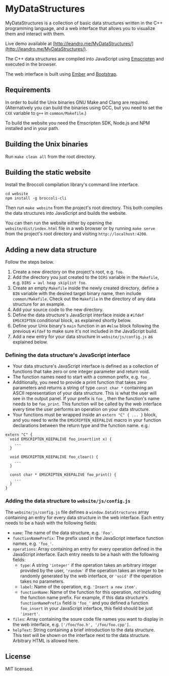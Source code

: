MyDataStructures
================

MyDataStructures is a collection of basic data structures written in the C++ programming language, and a web interface that allows you to visualize them and interact with them.

Live demo available at [http://leandro.me/MyDataStructures/](http://leandro.me/MyDataStructures/).

The C++ data structures are compiled into JavaScript using [Emscripten](http://kripken.github.io/emscripten-site/) and executed in the browser.

The web interface is built using [Ember](http://emberjs.com) and [Bootstrap](http://getbootstrap.com).

Requirements
------------

In order to build the Unix binaries GNU Make and Clang are required. (Alternatively you can build the binaries using GCC, but you need to set the `CXX` variable to `g++` in `common/Makefile`.)

To build the website you need the Emscripten SDK, Node.js and NPM installed and in your path.

Building the Unix binaries
--------------------------

Run `make clean all` from the root directory.

Building the static website
---------------------------

Install the Broccoli compilation library's command line interface.

```
cd website
npm install -g broccoli-cli
```

Then run `make website` from the project's root directory. This both compiles the data structures into JavaScript and builds the website.

You can then run the website either by opening the `website/dist/index.html` file in a web browser or by running `make serve` from the project's root directory and visiting `http://localhost:4200`.

Adding a new data structure
---------------------------

Follow the steps below.

1. Create a new directory on the project's root, e.g. `foo`.
2. Add the directory you just created to the `DIRS` variable in the `Makefile`, e.g. `DIRS = avl heap skiplist foo`.
3. Create an empty `Makefile` inside the newly created directory, define a `BIN` variable with the desired target binary name, then include `common/Makefile`. Check out the `Makefile` in the directory of any data structure for an example.
4. Add your source code to the new directory.
5. Define the data structure's JavaScript interface inside a `#ifdef EMSCRIPTEN` conditional block, as explained shortly below.
6. Define your Unix binary's `main` function in an `#else` block following the previous `#ifdef` to make sure it's not included in the JavaScript build.
7. Add a new entry for your data structure in `website/js/config.js` as explained below.

### Defining the data structure's JavaScript interface ###

- Your data structure's JavaScript interface is defined as a collection of functions that take zero or one integer parameter and return void.
- The function names need to start with a common prefix, e.g. `foo_`.
- Additionally, you need to provide a print function that takes zero parameters and returns a string of type `const char *` containing an ASCII representation of your data structure. This is what the user will see in the output panel. If your prefix is `foo_`, then the function's name needs to be `foo_print`. This function will be called by the web interface every time the user performs an operation on your data structure.
- Your functions must be wrapped inside an `extern "C" { ... }` block, and you need to write the `EMSCRIPTEN_KEEPALIVE` macro in your function declarations between the return type and the function name. e.g.:
```
extern "C" {
  void EMSCRIPTEN_KEEPALIVE foo_insert(int x) {
    ...
  }

  void EMSCRIPTEN_KEEPALIVE foo_clear() {
    ...
  }

  const char * EMSCRIPTEN_KEEPALIVE foo_print() {
    ...
  }
}

```

### Adding the data structure to `website/js/config.js` ###

The `website/js/config.js` file defines a `window.DataStructures` array containing an entry for every data structure in the web interface. Each entry needs to be a hash with the following fields:
- `name`: The name of the data structure, e.g. `'Foo'`.
- `functionNamePrefix`: The prefix used in the JavaScript interface function names, e.g. `'foo_'`.
- `operations`: Array containing an entry for every operation defined in the JavaScript interface. Each entry needs to be a hash with the following fields:
  - `type`: A string `'integer'` if the operation takes an arbitrary integer provided by the user, `'random'` if the operation takes an integer to be randomly generated by the web interface, or `'void'` if the operation takes no parameters.
  - `label`: Name of the operation, e.g. `'Insert a new item'`.
  - `functionName`: Name of the function for this operation, *not* including the function name prefix. For example, if this data structure's `functionNamePrefix` field is `'foo_'` and you defined a function `foo_insert` in your JavaScript interface, this field should be just `'insert'`.
- `files`: Array containing the soure code file names you want to display in the web interface, e.g. `['/foo/foo.h', '/foo/foo.cpp']`.
- `helpText`: String containing a brief introduction to the data structure. This text will be shown on the interface next to the data structure. Arbitrary HTML is allowed here.

License
-------

MIT licensed.
